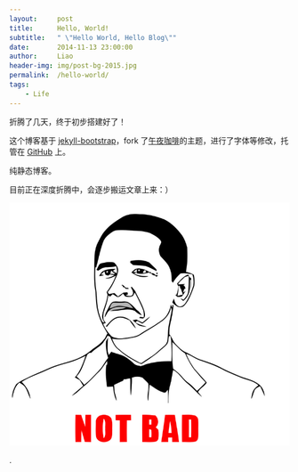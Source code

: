 ```yaml
---
layout:     post
title:      Hello, World!
subtitle:   " \"Hello World, Hello Blog\""
date:       2014-11-13 23:00:00
author:     Liao
header-img: img/post-bg-2015.jpg
permalink:  /hello-world/
tags:
    - Life
---
```


折腾了几天，终于初步搭建好了！

这个博客基于 [jekyll-bootstrap][jekyll-bootstrap]，fork 了[午夜咖啡][jolestar]的主题，进行了字体等修改，托管在 [GitHub][git] 上。

纯静态博客。

目前正在深度折腾中，会逐步搬运文章上来：）

![](/img/in-post/hello-world/hello-world.png)


.


[jekyll-bootstrap]: http://jekyllbootstrap.com/ "jekyll"
[jolestar]: http://jolestar.com
[git]: https://github.com/liaoishere/liaoishere.github.io
